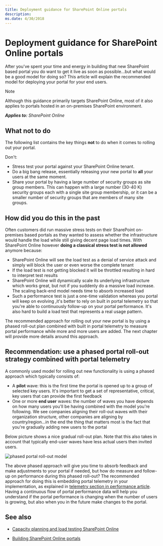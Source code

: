 ```yaml
---
title: Deployment guidance for SharePoint Online portals
description: 
ms.date: 4/30/2018
---
```


# Deployment guidance for SharePoint Online portals

After you've spent your time and energy in building that new SharePoint based portal you do want to get it live as soon as possible...but what would be a good model for doing so? This article will explain the recommended model for deploying your portal for your end users.

> [!NOTE] 
> Although this guidance primarily targets SharePoint Online, most of it also applies to portals hosted in an on-premises SharePoint environment.


_**Applies to:** SharePoint Online_

<a name="sectionSectionAntiPatterns"> </a>

## What not to do

The following list contains the key things **not** to do when it comes to rolling out your portal.

Don't:
- Stress test your portal against your SharePoint Online tenant.
- Do a big bang release, essentially releasing your new portal to **all** your users at the same moment.
- Share your portal by having a large number of security groups as site group members. This can happen with a large number (30-40 K) security groups each with a single site group membership, or it can be a smaller number of security groups that are members of many site groups.


## How did you do this in the past
<a name="sectionSection0"> </a>
Often customers did run massive stress tests on their SharePoint on-premises based portals as they wanted to assess whether the infrastructure would handle the load while still giving decent page load times. With SharePoint Online however **doing a classical stress test is not allowed** anymore because:
- SharePoint Online will see the load test as a denial of service attack and simply will block the user or even worse the complete tenant
- If the load test is not getting blocked it will be throttled resulting in hard to interpret test results
- SharePoint Online will dynamically scale its underlying infrastructure which works great, but not if you suddenly do a massive load increase. The scaling back-end model needs time to absorb increased load
- Such a performance test is just a one-time validation whereas you portal will keep on evolving ,it's better to rely on built in portal telemetry so that you're able to continuously follow-up on your portal performance. It's also hard to build a load test that represents a real usage pattern.

The recommended approach for rolling out your new portal is by using a phased roll-out plan combined with built in portal telemetry to measure portal performance while more and more users are added. The next chapter will provide more details around this approach.

## Recommendation: use a phased portal roll-out strategy combined with portal telemetry
A commonly used model for rolling out new functionality is using a phased approach which typically consists of:
- A **pilot** wave: this is the first time the portal is opened up to a group of selected key users. It's important to get a set of representative, critical, key users that can provide the first feedback
- One or more **end user** waves: the number of waves you have depends on how many users you'll be having combined with the model you're following. We see companies aligning their roll-out waves with their organization structure, other companies are aligning by country/region...in the end the thing that matters most is the fact that you're gradually adding new users to the portal

Below picture shows a nice gradual roll-out plan. Note that this also takes in account that typically end-user waves have less actual users then invited users.

![phased portal roll-out model](https://support.content.office.net/en-us/media/0bc14a20-9420-4986-b9b9-fbcd2c6e0fb9.png)

The above phased approach will give you time to absorb feedback and make adjustments to your portal if needed, but how do measure and follow-up on performance during this phased roll-out? The recommended approach for doing this is embedding portal telemetry in your implementation, as explained in [telemetry section in performance article](https://msdn.microsoft.com/en-us/pnp_articles/portal-performance#telemetry). Having a continuous flow of portal performance data will help you understand if the portal performance is changing when the number of users is growing, but also when you in the future make changes to the portal.

## See also
<a name="bk_addresources"> </a>

- [Capacity planning and load testing SharePoint Online](https://support.office.com/en-us/article/Capacity-planning-and-load-testing-SharePoint-Online-c932bd9b-fb9a-47ab-a330-6979d03688c0?ui=en-US&rs=en-US&ad=US)

- [Building SharePoint Online portals](portal-overview.md)